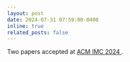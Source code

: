 ```yaml
---
layout: post
date: 2024-07-31 07:59:00-0400
inline: true
related_posts: false
---
```


Two papers accepted at <a href="https://conferences.sigcomm.org/imc/2024/"> ACM IMC 2024 </a>. 

